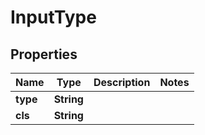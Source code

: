 

# InputType


## Properties

| Name | Type | Description | Notes |
|------------ | ------------- | ------------- | -------------|
|**type** | **String** |  |  |
|**cls** | **String** |  |  |



